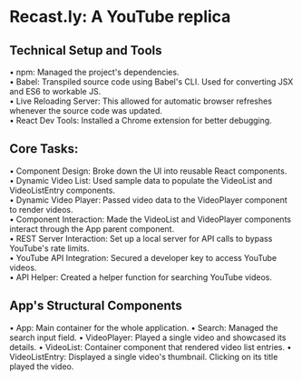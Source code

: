 # Recast.ly: A YouTube replica

## Technical Setup and Tools
• npm: Managed the project's dependencies.</br>
• Babel: Transpiled source code using Babel's CLI. Used for converting JSX and ES6 to workable JS.</br>
• Live Reloading Server: This allowed for automatic browser refreshes whenever the source code was updated.</br>
• React Dev Tools: Installed a Chrome extension for better debugging.</br>

## Core Tasks:
• Component Design: Broke down the UI into reusable React components.</br>
• Dynamic Video List: Used sample data to populate the VideoList and VideoListEntry components.</br>
• Dynamic Video Player: Passed video data to the VideoPlayer component to render videos.</br>
• Component Interaction: Made the VideoList and VideoPlayer components interact through the App parent component.</br>
• REST Server Interaction: Set up a local server for API calls to bypass YouTube's rate limits.</br>
• YouTube API Integration: Secured a developer key to access YouTube videos.</br>
• API Helper: Created a helper function for searching YouTube videos.</br>

## App's Structural Components

• App: Main container for the whole application.
• Search: Managed the search input field.
• VideoPlayer: Played a single video and showcased its details.
• VideoList: Container component that rendered video list entries.
• VideoListEntry: Displayed a single video's thumbnail. Clicking on its title played the video.
